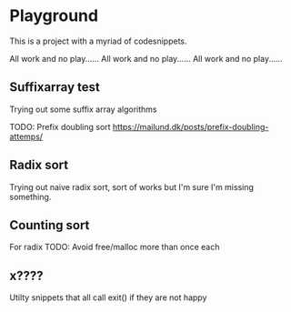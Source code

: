 # Playground

This is a project with a myriad of codesnippets.

All work and no play......
All work and no play......
All work and no play......

## Suffixarray test

Trying out some suffix array algorithms

TODO: Prefix doubling sort
https://mailund.dk/posts/prefix-doubling-attemps/

## Radix sort

Trying out naive radix sort, sort of works but I'm sure I'm missing something.


## Counting sort

For radix
TODO: Avoid free/malloc more than once each 


## x????

Utilty snippets that all call exit() if they are not happy
